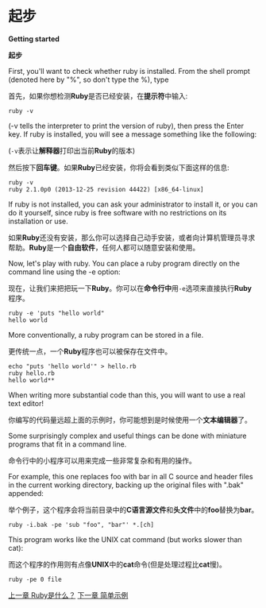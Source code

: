# 起步
**Getting started**

**起步**

First, you'll want to check whether ruby is installed. From the shell prompt (denoted here by "%", so don't type the %), type

首先，如果你想检测**Ruby**是否已经安装，在**提示符**中输入:

`ruby -v`

(-v tells the interpreter to print the version of ruby), then press the Enter key. If ruby is installed, you will see a message something like the following:

(`-v`表示让**解释器**打印出当前**Ruby**的版本)

然后按下**回车键**。如果**Ruby**已经安装，你将会看到类似下面这样的信息:

```
ruby -v
ruby 2.1.0p0 (2013-12-25 revision 44422) [x86_64-linux]
```

If ruby is not installed, you can ask your administrator to install it, or you can do it yourself, since ruby is free software with no restrictions on its installation or use.

如果**Ruby**还没有安装，那么你可以选择自己动手安装，或者向计算机管理员寻求帮助。**Ruby**是一个**自由软件**，任何人都可以随意安装和使用。

Now, let's play with ruby. You can place a ruby program directly on the command line using the -e option:

现在，让我们来把把玩一下**Ruby**。你可以在**命令行中**用`-e`选项来直接执行**Ruby**程序。

```
ruby -e 'puts "hello world"
hello world
```

More conventionally, a ruby program can be stored in a file.

更传统一点，一个**Ruby**程序也可以被保存在文件中。

```
echo "puts 'hello world'" > hello.rb
ruby hello.rb
hello world**
```

When writing more substantial code than this, you will want to use a real text editor!

你编写的代码量远超上面的示例时，你可能想到是时候使用一个**文本编辑器**了。

Some surprisingly complex and useful things can be done with miniature programs that fit in a command line. 

命令行中的小程序可以用来完成一些非常复杂和有用的操作。

For example, this one replaces foo with bar in all C source and header files in the current working directory, backing up the original files with ".bak" appended:

举个例子，这个程序会将当前目录中的**C语言源文件**和**头文件**中的**foo**替换为**bar**。

`ruby -i.bak -pe 'sub "foo", "bar"' *.[ch]`

This program works like the UNIX cat command (but works slower than cat):

而这个程序的作用则有点像**UNIX**中的**cat**命令(但是处理过程比**cat**慢)。

`ruby -pe 0 file`

[上一章 Ruby是什么？](./index.md "Ruby是什么？") 
[下一章 简单示例](./examples.md "简单示例")